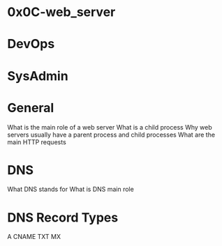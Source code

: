 # 0x0C-web_server
# DevOps
# SysAdmin

# General
What is the main role of a web server
What is a child process
Why web servers usually have a parent process and child processes
What are the main HTTP requests
# DNS
What DNS stands for
What is DNS main role
# DNS Record Types
A
CNAME
TXT
MX
